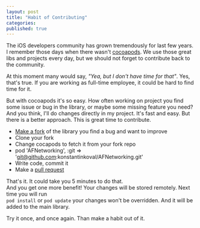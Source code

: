 ```yaml
---
layout: post
title: "Habit of Contributing"
categories:
published: true
---
```


The iOS developers community has grown tremendously for last few years. I remember those days when there wasn't [cocoapods](http://cocoapods.org). We use those great libs and projects every day, but we should not forget to contribute back to the community.  
  
At this moment many would say, *"Yea, but I don't have time for that"*. Yes, that's true. If you are working as full-time employee, it could be hard to find time for it.  
  
But with cocoapods it's so easy. How often working on project you find some issue or bug in the library, or maybe some missing feature you need? And you think, I'll do changes directly in my project. It's fast and easy.
But there is a better approach. This is great time to contribute.

* [Make a fork](https://help.github.com/articles/fork-a-repo) of the library you find a bug and want to improve  
* Clone your fork
* Change cocapods to fetch it from your fork repo 
* pod 'AFNetworking', :git => 'git@github.com:konstantinkoval/AFNetworking.git'  
* Write code, commit it  
* Make a [pull request](hub.com/articles/creating-a-pull-request)  
  
That's it. It could take you 5 minutes to do that.  
And you get one more benefit! Your changes will be stored remotely. Next time you will run  
`pod install` or `pod update` your changes won't be overridden. And it will be added to the main library.

Try it once, and once again. Than make a habit out of it.